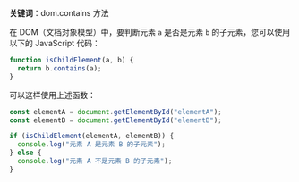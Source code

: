 **关键词**：dom.contains 方法

在 DOM（文档对象模型）中，要判断元素 `a` 是否是元素 `b` 的子元素，您可以使用以下的 JavaScript 代码：

```javascript
function isChildElement(a, b) {
  return b.contains(a);
}
```

可以这样使用上述函数：

```javascript
const elementA = document.getElementById("elementA");
const elementB = document.getElementById("elementB");

if (isChildElement(elementA, elementB)) {
  console.log("元素 A 是元素 B 的子元素");
} else {
  console.log("元素 A 不是元素 B 的子元素");
}
```

